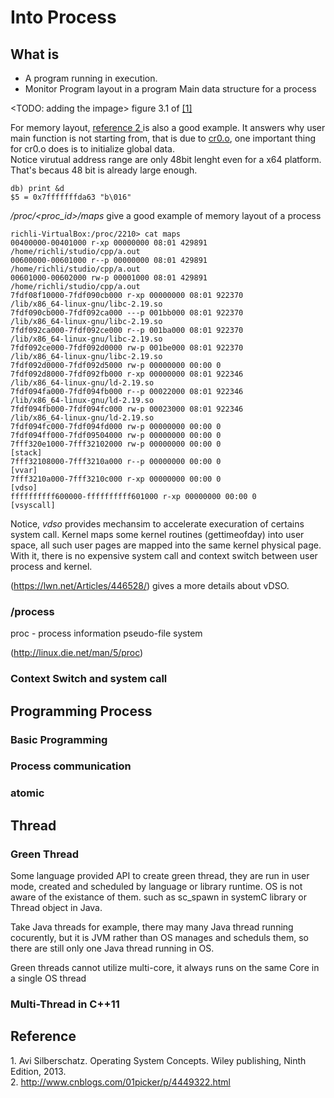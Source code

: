 # Into Process


## What is 
* A program running in execution.
* Monitor Program layout in a program
  Main data structure for a process  <br>

\<TODO: adding the impage\> figure 3.1  of [[1]](#system)

  For memory layout, [reference 2 ]( #ref2) is also a good example. It answers why user main function is not starting from, that is due to [cr0.o](https://en.wikipedia.org/wiki/Crt0),  one important thing for cr0.o does is to initialize global data. 
<br>
Notice virutual address range are only 48bit lenght even for a x64 platform. That's becaus 48 bit is already large enough. 
```
db) print &d
$5 = 0x7fffffffda63 "b\016"
```

*/proc/<proc_id>/maps* give a good example of memory layout of a process
```
richli-VirtualBox:/proc/2210> cat maps
00400000-00401000 r-xp 00000000 08:01 429891                             /home/richli/studio/cpp/a.out
00600000-00601000 r--p 00000000 08:01 429891                             /home/richli/studio/cpp/a.out
00601000-00602000 rw-p 00001000 08:01 429891                             /home/richli/studio/cpp/a.out
7fdf08f10000-7fdf090cb000 r-xp 00000000 08:01 922370                     /lib/x86_64-linux-gnu/libc-2.19.so
7fdf090cb000-7fdf092ca000 ---p 001bb000 08:01 922370                     /lib/x86_64-linux-gnu/libc-2.19.so
7fdf092ca000-7fdf092ce000 r--p 001ba000 08:01 922370                     /lib/x86_64-linux-gnu/libc-2.19.so
7fdf092ce000-7fdf092d0000 rw-p 001be000 08:01 922370                     /lib/x86_64-linux-gnu/libc-2.19.so
7fdf092d0000-7fdf092d5000 rw-p 00000000 00:00 0 
7fdf092d8000-7fdf092fb000 r-xp 00000000 08:01 922346                     /lib/x86_64-linux-gnu/ld-2.19.so
7fdf094fa000-7fdf094fb000 r--p 00022000 08:01 922346                     /lib/x86_64-linux-gnu/ld-2.19.so
7fdf094fb000-7fdf094fc000 rw-p 00023000 08:01 922346                     /lib/x86_64-linux-gnu/ld-2.19.so
7fdf094fc000-7fdf094fd000 rw-p 00000000 00:00 0 
7fdf094ff000-7fdf09504000 rw-p 00000000 00:00 0 
7fff320e1000-7fff32102000 rw-p 00000000 00:00 0                          [stack]
7fff32108000-7fff3210a000 r--p 00000000 00:00 0                          [vvar]
7fff3210a000-7fff3210c000 r-xp 00000000 00:00 0                          [vdso]
ffffffffff600000-ffffffffff601000 r-xp 00000000 00:00 0                  [vsyscall]

```
Notice, *vdso* provides mechansim to accelerate execuration of certains system call. Kernel maps some kernel routines (gettimeofday) into user space,  all such user pages are mapped into the same kernel physical page.  With it, there is no expensive system call and context switch between user process and kernel. 

(https://lwn.net/Articles/446528/) gives a more details about vDSO.
### /process
proc - process information pseudo-file system

(http://linux.die.net/man/5/proc)

### Context Switch and system call


## Programming  Process
### Basic Programming
### Process communication
### atomic 

## Thread 
###  Green Thread 
Some language provided API to create green thread, they are run in user mode, created and scheduled by language or library runtime.  OS is not aware of the existance of them.  such as sc_spawn in systemC library or Thread object in Java. <br>

Take Java threads for example, there may many Java thread running cocurently, but it is JVM rather than OS manages and scheduls them, so there are still only one Java thread running in OS. 

Green threads cannot utilize multi-core, it always runs on the same Core in a single OS thread

### Multi-Thread in C++11

## Reference 

<a name='system'> 1. Avi Silberschatz.  Operating System Concepts.  Wiley publishing,  Ninth Edition, 2013.  </a> <br>
<a name='ref2'>   2. http://www.cnblogs.com/01picker/p/4449322.html  </a>
